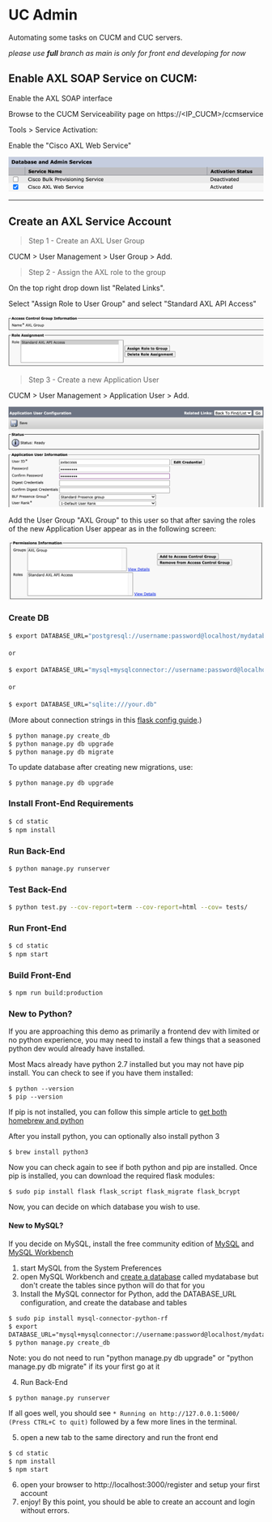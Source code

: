 # UC Admin #

Automating some tasks on CUCM and CUC servers.


*please use ***full*** branch as main is only for front end developing for now*

## Enable AXL SOAP Service on CUCM:

Enable the AXL SOAP interface

Browse to the CUCM Serviceability page on https://<IP_CUCM>/ccmservice

Tools > Service Activation:

Enable the "Cisco AXL Web Service"

![](docs/2020-06-01-11-13-59.png)

---

## Create an AXL Service Account

> Step 1 - Create an AXL User Group

CUCM > User Management > User Group > Add.

> Step 2 - Assign the AXL role to the group

On the top right drop down list "Related Links". 


Select "Assign Role to User Group" and select "Standard AXL API Access"

![](docs/2020-06-01-11-29-06.png)


> Step 3 - Create a new Application User

CUCM > User Management > Application User > Add.

![](docs/2020-06-01-11-33-25.png)

Add the User Group "AXL Group" to this user so that after saving the roles of the new Application User appear as in the following screen:

![](docs/2020-06-01-11-43-34.png)

### Create DB
```sh
$ export DATABASE_URL="postgresql://username:password@localhost/mydatabase"

or

$ export DATABASE_URL="mysql+mysqlconnector://username:password@localhost/mydatabase"

or

$ export DATABASE_URL="sqlite:///your.db"
```
(More about connection strings in this [flask config guide](http://flask-sqlalchemy.pocoo.org/2.1/config/).)
```
$ python manage.py create_db
$ python manage.py db upgrade
$ python manage.py db migrate
```

To update database after creating new migrations, use:

```sh
$ python manage.py db upgrade
```

### Install Front-End Requirements
```sh
$ cd static
$ npm install
```

### Run Back-End

```sh
$ python manage.py runserver
```

### Test Back-End

```sh
$ python test.py --cov-report=term --cov-report=html --cov= tests/
```

### Run Front-End

```sh
$ cd static
$ npm start
```

### Build Front-End

```sh
$ npm run build:production
```

### New to Python?

If you are approaching this demo as primarily a frontend dev with limited or no python experience, you may need to install a few things that a seasoned python dev would already have installed.

Most Macs already have python 2.7 installed but you may not have pip install. You can check to see if you have them installed:

```
$ python --version
$ pip --version 
```

If pip is not installed, you can follow this simple article to [get both homebrew and python](https://howchoo.com/g/mze4ntbknjk/install-pip-on-mac-os-x)

After you install python, you can optionally also install python 3

```
$ brew install python3
```

Now you can check again to see if both python and pip are installed. Once pip is installed, you can download the required flask modules:

```
$ sudo pip install flask flask_script flask_migrate flask_bcrypt 
```

Now, you can decide on which database you wish to use. 

#### New to MySQL? 

If you decide on MySQL, install the free community edition of [MySQL](https://dev.mysql.com/downloads/mysql/) and [MySQL Workbench](https://www.mysql.com/products/workbench/)

1. start MySQL from the System Preferences
2. open MySQL Workbench and [create a database](http://stackoverflow.com/questions/5515745/create-a-new-database-with-mysql-workbench) called mydatabase but don't create the tables since python will do that for you
3. Install the MySQL connector for Python, add the DATABASE_URL configuration, and create the database and tables

```
$ sudo pip install mysql-connector-python-rf
$ export DATABASE_URL="mysql+mysqlconnector://username:password@localhost/mydatabase"
$ python manage.py create_db
```

Note: you do not need to run "python manage.py db upgrade" or "python manage.py db migrate" if its your first go at it

4. Run Back-End

```
$ python manage.py runserver
```

If all goes well, you should see ```* Running on http://127.0.0.1:5000/ (Press CTRL+C to quit)``` followed by a few more lines in the terminal.

5. open a new tab to the same directory and run the front end

```
$ cd static
$ npm install
$ npm start
```

6. open your browser to http://localhost:3000/register and setup your first account
7. enjoy! By this point, you should be able to create an account and login without errors. 




